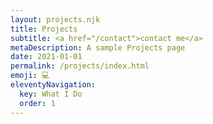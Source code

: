 ```yaml
---
layout: projects.njk
title: Projects
subtitle: <a href="/contact">contact me</a>
metaDescription: A sample Projects page
date: 2021-01-01
permalink: /projects/index.html
emoji: 💻
eleventyNavigation:
  key: What I Do
  order: 1
---
```

